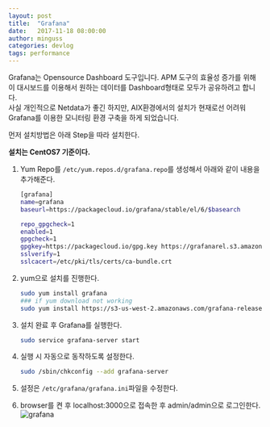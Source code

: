 ```yaml
---
layout: post
title:  "Grafana"
date:   2017-11-18 08:00:00
author: minguss
categories: devlog
tags: performance
---
```


Grafana는 Opensource Dashboard 도구입니다. APM 도구의 효율성 증가를 위해 이 대시보드를 이용해서 원하는 데이터를 Dashboard형태로 모두가 공유하려고 합니다.  
사실 개인적으로 Netdata가 좋긴 하지만, AIX환경에서의 설치가 현재로선 어려워 Grafana를 이용한 모니터링 환경 구축을 하게 되었습니다.

먼저 설치방법은 아래 Step을 따라 설치한다.

**설치는 CentOS7 기준이다.**
1. Yum Repo를 `/etc/yum.repos.d/grafana.repo`를 생성해서 아래와 같이 내용을 추가해준다.
    ~~~ bash
    [grafana]
    name=grafana
    baseurl=https://packagecloud.io/grafana/stable/el/6/$basearch  
    
    repo_gpgcheck=1
    enabled=1
    gpgcheck=1
    gpgkey=https://packagecloud.io/gpg.key https://grafanarel.s3.amazonaws.com/RPM-GPG-KEY-grafana
    sslverify=1
    sslcacert=/etc/pki/tls/certs/ca-bundle.crt
    ~~~  

2. yum으로 설치를 진행한다.  

    ~~~ bash
    sudo yum install grafana
    ### if yum download not working
    sudo yum install https://s3-us-west-2.amazonaws.com/grafana-releases/release/grafana-4.6.2-1.x86_64.rpm
    ~~~  

3. 설치 완료 후 Grafana를 실행한다.  

    ~~~ bash
    sudo service grafana-server start
    ~~~

4. 실행 시 자동으로 동작하도록 설정한다.  

    ~~~ bash
    sudo /sbin/chkconfig --add grafana-server
    ~~~ 

5. 설정은 `/etc/grafana/grafana.ini`파일을 수정한다.  

6. browser를 켠 후 localhost:3000으로 접속한 후 admin/admin으로 로그인한다.  
    ![grafana](https://mblogthumb-phinf.pstatic.net/MjAxNzAyMjNfMjIg/MDAxNDg3ODM5NzQ3MjI0.TXagBpqNGfHB8kiNY1uBvXqbkf1GP_qWew_iaHucHYAg.9fxDjvqF6a9H5A1F53rqy8HjCE3v03ILeAFacQiFZnAg.PNG.ships95/Grafana002.png?type=w2)
